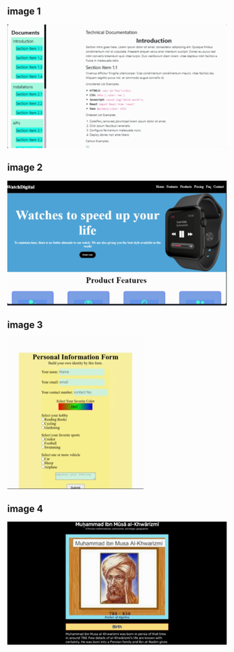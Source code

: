 ## image 1

![](./project1.png)

## image 2

![](./project2.png)

## image 3

![](./project3.png)

## image 4

![](./project4.png)
